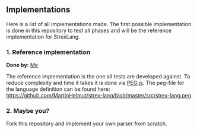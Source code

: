 ## Implementations

Here is a list of all implementations made. The first possible implementation is done in this repository to test all phases and will be the reference implementation for StrexLang.

### 1. Reference implementation

**Done by:** [Me](https://github.com/MartinHelmut)

The reference implementation is the one all tests are developed against. To reduce complexity and time it takes it is done via [PEG.js](https://pegjs.org/). The peg-file for the language definition can be found here: https://github.com/MartinHelmut/strex-lang/blob/master/src/strex-lang.peg

### 2. Maybe you?

Fork this repository and implement your own parser from scratch.
